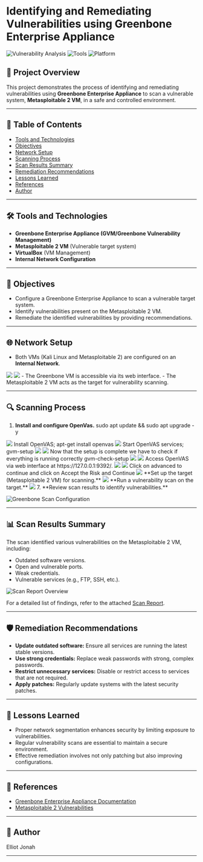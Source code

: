 # Identifying and Remediating Vulnerabilities using Greenbone Enterprise Appliance

![Vulnerability Analysis](https://img.shields.io/badge/Analysis-Vulnerability%20Assessment-blue)
![Tools](https://img.shields.io/badge/Tools-Greenbone%20GVM%20%7C%20Metasploitable%202%20%7C%20VirtualBox-green)
![Platform](https://img.shields.io/badge/Platform-Kali%20Linux%20%7C%20Linux-orange)

## 📌 Project Overview
This project demonstrates the process of identifying and remediating vulnerabilities using **Greenbone Enterprise Appliance** to scan a vulnerable system, **Metasploitable 2 VM**, in a safe and controlled environment.

---

## 📁 Table of Contents
- [Tools and Technologies](#tools-and-technologies)
- [Objectives](#objectives)
- [Network Setup](#network-setup)
- [Scanning Process](#scanning-process)
- [Scan Results Summary](#scan-results-summary)
- [Remediation Recommendations](#remediation-recommendations)
- [Lessons Learned](#lessons-learned)
- [References](#references)
- [Author](#author)

---

## 🛠️ Tools and Technologies
- **Greenbone Enterprise Appliance (GVM/Greenbone Vulnerability Management)**
- **Metasploitable 2 VM** (Vulnerable target system)
- **VirtualBox** (VM Management)
- **Internal Network Configuration**

---

## 🎯 Objectives
- Configure a Greenbone Enterprise Appliance to scan a vulnerable target system.
- Identify vulnerabilities present on the Metasploitable 2 VM.
- Remediate the identified vulnerabilities by providing recommendations.

---

## 🌐 Network Setup
- Both VMs (Kali Linux and Metasploitable 2) are configured on an **Internal Network**.
<img src = https://github.com/elliotjonah/Identifying-and-Remediating-Vulnerabilities/blob/0e639d84a1d35e464068874b8929afc170fe98a0/Screenshot%202025-03-02%20233521.png>
<img src = https://github.com/elliotjonah/Identifying-and-Remediating-Vulnerabilities/blob/0e639d84a1d35e464068874b8929afc170fe98a0/Screenshot%202025-03-02%20233401.png>
- The Greenbone VM is accessible via its web interface.
- The Metasploitable 2 VM acts as the target for vulnerability scanning.


---

## 🔍 Scanning Process
1. **Install and configure OpenVas.**
sudo apt update && sudo apt upgrade -y
<img src = https://github.com/elliotjonah/Identifying-and-Remediating-Vulnerabilities/blob/0e639d84a1d35e464068874b8929afc170fe98a0/Screenshot%202025-03-19%20132336.png>
Install OpenVAS; apt-get install openvas
<img src = https://github.com/elliotjonah/Identifying-and-Remediating-Vulnerabilities/blob/0e639d84a1d35e464068874b8929afc170fe98a0/Screenshot%202025-03-19%20132650.png>
Start OpenVAS services; gvm-setup
<img src = https://github.com/elliotjonah/Identifying-and-Remediating-Vulnerabilities/blob/0e639d84a1d35e464068874b8929afc170fe98a0/Screenshot%202025-03-19%20132827.png>
<img src = https://github.com/elliotjonah/Identifying-and-Remediating-Vulnerabilities/blob/0e639d84a1d35e464068874b8929afc170fe98a0/Screenshot%202025-03-19%20132850.png>
Now that the setup is complete we have to check if everything is running correctly
gvm-check-setup
<img src = https://github.com/elliotjonah/Identifying-and-Remediating-Vulnerabilities/blob/0e639d84a1d35e464068874b8929afc170fe98a0/Screenshot%202025-03-19%20132939.png>
<img src = https://github.com/elliotjonah/Identifying-and-Remediating-Vulnerabilities/blob/0e639d84a1d35e464068874b8929afc170fe98a0/Screenshot%202025-03-19%20133009.png>
Access OpenVAS via web interface at https://127.0.0.1:9392/.
<img src = https://github.com/elliotjonah/Identifying-and-Remediating-Vulnerabilities/blob/0e639d84a1d35e464068874b8929afc170fe98a0/Screenshot%20(37).png>
<img src = https://github.com/elliotjonah/Identifying-and-Remediating-Vulnerabilities/blob/0e639d84a1d35e464068874b8929afc170fe98a0/Screenshot%20(39).png>
Click on advanced to continue and click on Accept the Risk and Continue
<img src = https://github.com/elliotjonah/Identifying-and-Remediating-Vulnerabilities/blob/0e639d84a1d35e464068874b8929afc170fe98a0/Screenshot%20(40).png>
 **Set up the target (Metasploitable 2 VM) for scanning.**
<img src = https://github.com/elliotjonah/Identifying-and-Remediating-Vulnerabilities/blob/0e639d84a1d35e464068874b8929afc170fe98a0/WhatsApp%20Image%202025-03-19%20at%2015.12.51_22252129.jpg>
 **Run a vulnerability scan on the target.**
<img src = https://github.com/elliotjonah/Identifying-and-Remediating-Vulnerabilities/blob/0e639d84a1d35e464068874b8929afc170fe98a0/WhatsApp%20Image%202025-03-19%20at%2015.12.51_8d891e7c.jpg>
7. **Review scan results to identify vulnerabilities.**

![Greenbone Scan Configuration](./images/scan-configuration.png)

---

## 📊 Scan Results Summary
The scan identified various vulnerabilities on the Metasploitable 2 VM, including:
- Outdated software versions.
- Open and vulnerable ports.
- Weak credentials.
- Vulnerable services (e.g., FTP, SSH, etc.).

![Scan Report Overview](./images/scan-report-overview.png)

For a detailed list of findings, refer to the attached [Scan Report](./scan-report.pdf).

---

## 🛡️ Remediation Recommendations
- **Update outdated software:** Ensure all services are running the latest stable versions.
- **Use strong credentials:** Replace weak passwords with strong, complex passwords.
- **Restrict unnecessary services:** Disable or restrict access to services that are not required.
- **Apply patches:** Regularly update systems with the latest security patches.

---

## 📖 Lessons Learned
- Proper network segmentation enhances security by limiting exposure to vulnerabilities.
- Regular vulnerability scans are essential to maintain a secure environment.
- Effective remediation involves not only patching but also improving configurations.

---

## 🔗 References
- [Greenbone Enterprise Appliance Documentation](https://www.greenbone.net)
- [Metasploitable 2 Vulnerabilities](https://github.com/rapid7/metasploitable)

---

## 👤 Author
Elliot Jonah

---

